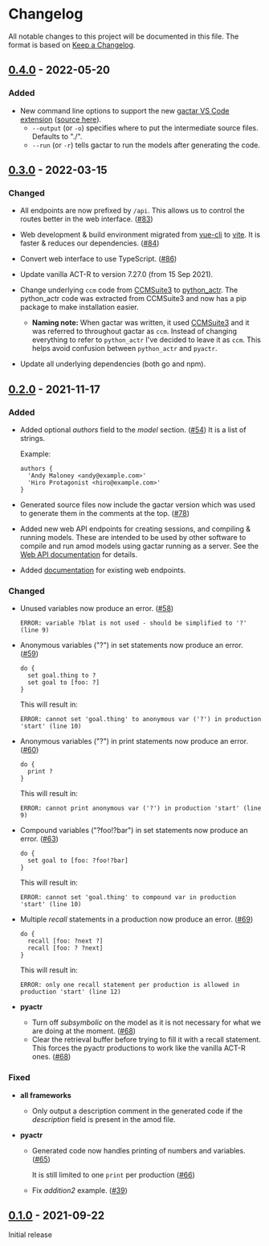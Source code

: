 # Changelog

All notable changes to this project will be documented in this file. The format is based on [Keep a Changelog](https://keepachangelog.com/en/1.0.0/).

## [0.4.0](https://github.com/asmaloney/gactar/releases/tag/v0.4.0) - 2022-05-20

### Added

- New command line options to support the new [gactar VS Code extension](https://marketplace.visualstudio.com/items?itemName=asmaloney.gactar) ([source here](https://github.com/asmaloney/gactar-vscode)).
  - `--output` (or `-o`) specifies where to put the intermediate source files. Defaults to "./".
  - `--run` (or `-r`) tells gactar to run the models after generating the code.

## [0.3.0](https://github.com/asmaloney/gactar/releases/tag/v0.3.0) - 2022-03-15

### Changed

- All endpoints are now prefixed by `/api`. This allows us to control the routes better in the web interface. ([#83](https://github.com/asmaloney/gactar/pull/83))

- Web development & build environment migrated from [vue-cli](https://cli.vuejs.org/) to [vite](https://vitejs.dev/). It is faster & reduces our dependencies. ([#84](https://github.com/asmaloney/gactar/pull/84))

- Convert web interface to use TypeScript. ([#86](https://github.com/asmaloney/gactar/pull/86))

- Update vanilla ACT-R to version 7.27.0 (from 15 Sep 2021).

- Change underlying `ccm` code from [CCMSuite3](https://github.com/CarletonCognitiveModelingLab/CCMSuite3) to [python_actr](https://github.com/CarletonCognitiveModelingLab/python_actr). The python_actr code was extracted from CCMSuite3 and now has a pip package to make installation easier.

  - **Naming note:** When gactar was written, it used [CCMSuite3](https://github.com/CarletonCognitiveModelingLab/CCMSuite3) and it was referred to throughout gactar as `ccm`. Instead of changing everything to refer to `python_actr` I've decided to leave it as `ccm`. This helps avoid confusion between `python_actr` and `pyactr`.

- Update all underlying dependencies (both go and npm).

## [0.2.0](https://github.com/asmaloney/gactar/releases/tag/v0.2.0) - 2021-11-17

### Added

- Added optional _authors_ field to the _model_ section. ([#54](https://github.com/asmaloney/gactar/pull/54)) It is a list of strings.

  Example:

  ```
  authors {
   	'Andy Maloney <andy@example.com>'
   	'Hiro Protagonist <hiro@example.com>'
  }
  ```

- Generated source files now include the gactar version which was used to generate them in the comments at the top. ([#78](https://github.com/asmaloney/gactar/pull/78))

- Added new web API endpoints for creating sessions, and compiling &amp; running models. These are intended to be used by other software to compile and run amod models using gactar running as a server. See the [Web API documentation](<doc/Web API.md>) for details.

- Added [documentation](<doc/Web API.md>) for existing web endpoints.

### Changed

- Unused variables now produce an error. ([#58](https://github.com/asmaloney/gactar/pull/58))

  ```
  ERROR: variable ?blat is not used - should be simplified to '?' (line 9)
  ```

- Anonymous variables ("?") in set statements now produce an error. ([#59](https://github.com/asmaloney/gactar/pull/59))

  ```
  do {
    set goal.thing to ?
    set goal to [foo: ?]
  }
  ```

  This will result in:

  ```
  ERROR: cannot set 'goal.thing' to anonymous var ('?') in production 'start' (line 10)
  ```

- Anonymous variables ("?") in print statements now produce an error. ([#60](https://github.com/asmaloney/gactar/pull/60))

  ```
  do {
    print ?
  }
  ```

  This will result in:

  ```
  ERROR: cannot print anonymous var ('?') in production 'start' (line 9)
  ```

- Compound variables ("?foo!?bar") in set statements now produce an error. ([#63](https://github.com/asmaloney/gactar/pull/63))

  ```
  do {
    set goal to [foo: ?foo!?bar]
  }
  ```

  This will result in:

  ```
  ERROR: cannot set 'goal.thing' to compound var in production 'start' (line 10)
  ```

- Multiple _recall_ statements in a production now produce an error. ([#69](https://github.com/asmaloney/gactar/pull/69))

  ```
  do {
    recall [foo: ?next ?]
    recall [foo: ? ?next]
  }
  ```

  This will result in:

  ```
  ERROR: only one recall statement per production is allowed in production 'start' (line 12)
  ```

- **pyactr**
  - Turn off _subsymbolic_ on the model as it is not necessary for what we are doing at the moment. ([#68](https://github.com/asmaloney/gactar/pull/68))
  - Clear the retrieval buffer before trying to fill it with a recall statement. This forces the pyactr productions to work like the vanilla ACT-R ones. ([#68](https://github.com/asmaloney/gactar/pull/68))

### Fixed

- **all frameworks**

  - Only output a description comment in the generated code if the _description_ field is present in the amod file.

- **pyactr**

  - Generated code now handles printing of numbers and variables. ([#65](https://github.com/asmaloney/gactar/pull/65))

    It is still limited to one `print` per production ([#66](https://github.com/asmaloney/gactar/issues/66))

  - Fix _addition2_ example. ([#39](https://github.com/asmaloney/gactar/pull/39))

## [0.1.0](https://github.com/asmaloney/gactar/releases/tag/v0.1.0) - 2021-09-22

Initial release
